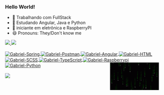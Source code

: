 ### Hello World!

- 🔭 Trabalhando com FullStack
- 🌱 Estudando Angular, Java e Python
- 🔧 iniciante em eletrônica e RaspberryPI
- 😄 Pronouns: They/Don't know me

<div>
  <a href="https://beacons.ai/Gabriel0846">
  <img height="180em" src="https://github-readme-stats.vercel.app/api?username=Gabriel0846&show_icons=true&theme=dark&include_all_commits=true&count_private=true"/>
  <img height="180em" src="https://github-readme-stats.vercel.app/api/top-langs/?username=Gabriel0846&layout=compact&langs_count=16&theme=dark"/>
</div>

<div style="display: inline_black"><br>
  <img align="center" alt="Gabriel-Spring" height="30" width"40" src="https://cdn.jsdelivr.net/gh/devicons/devicon@latest/icons/spring/spring-original.svg" />
  <img align="center" alt="Gabriel-Postman" height="30" width"40" src="https://cdn.jsdelivr.net/gh/devicons/devicon@latest/icons/postman/postman-original.svg" />
  <img align="center" alt="Gabriel-Angular" height="30" width"40" src="https://cdn.jsdelivr.net/gh/devicons/devicon@latest/icons/angular/angular-original.svg" />
  <img align="center" alt="Gabriel-HTML" height="30" width"40" src="https://cdn.jsdelivr.net/gh/devicons/devicon@latest/icons/html5/html5-original-wordmark.svg" />
  <img align="center" alt="Gabriel-SCSS" height="30" width"40" src="https://cdn.jsdelivr.net/gh/devicons/devicon@latest/icons/sass/sass-original.svg" />
  <img align="center" alt="Gabriel-TypeScript" height="30" width"40" src="https://cdn.jsdelivr.net/gh/devicons/devicon@latest/icons/typescript/typescript-original.svg" />
  <img align="center" alt="Gabriel-Raspberrypi" height="30" width"40" src="https://cdn.jsdelivr.net/gh/devicons/devicon@latest/icons/raspberrypi/raspberrypi-original.svg" />
  <img align="center" alt="Gabriel-Python" height="30" width"40" src="https://cdn.jsdelivr.net/gh/devicons/devicon@latest/icons/python/python-original.svg" />
  <img align="right" alt="gif_dispenser" height="90" width"30" src="https://github.com/Gabriel0846/Gabriel0846/blob/main/matrix.gif">
</div>
  
<div><br>
  <a href="https://br.linkedin.com/in/gabriel-lopes-9169aa202" target="_blank"><img src="https://img.shields.io/badge/LinkedIn-0077B5?style=for-the-badge&logo=linkedin&logoColor=white" target"_bank"</a>
</div>


